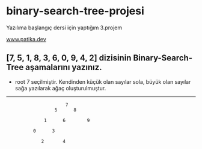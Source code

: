 # binary-search-tree-projesi
Yazılıma başlangıç dersi için yaptığım 3.projem

 www.patika.dev
                   
## [7, 5, 1, 8, 3, 6, 0, 9, 4, 2] dizisinin Binary-Search-Tree aşamalarını yazınız.

* root 7 seçilmiştir. Kendinden küçük olan sayılar sola, büyük olan sayılar sağa yazılarak ağaç oluşturulmuştur.
---
                          
                          7
                      5      8
                     
                  1      6        9
                  
              0      3 
              
                 2       4 
                 
